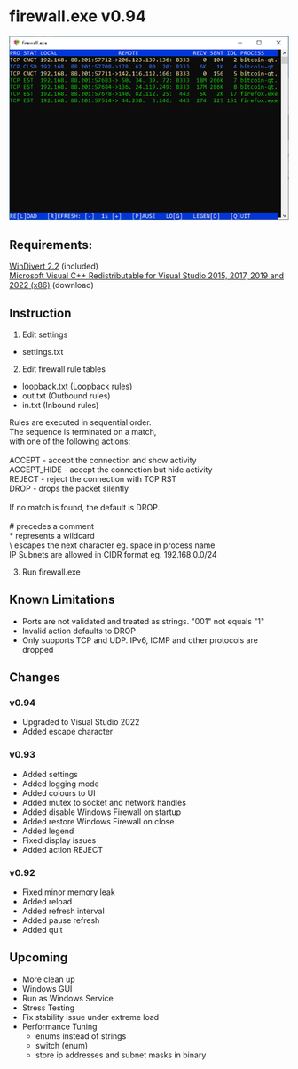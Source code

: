 # firewall.exe v0.94

![](screenshot.png)



## Requirements:

  [WinDivert 2.2](https://www.reqrypt.org/windivert.html) (included)\
  [Microsoft Visual C++ Redistributable for Visual Studio 2015, 2017, 2019 and 2022 (x86)](https://aka.ms/vs/17/release/vc_redist.x86.exe) (download)



## Instruction

1. Edit settings

* settings.txt

2. Edit firewall rule tables

* loopback.txt (Loopback rules)
* out.txt (Outbound rules)
* in.txt (Inbound rules)

Rules are executed in sequential order. \
The sequence is terminated on a match, \
with one of the following actions: \
\
  ACCEPT      - accept the connection and show activity \
  ACCEPT_HIDE - accept the connection but hide activity \
  REJECT      - reject the connection with TCP RST \
  DROP        - drops the packet silently \
\
If no match is found, the default is DROP. \
\
\# precedes a comment \
\* represents a wildcard \
\\ escapes the next character eg. space in process name \
IP Subnets are allowed in CIDR format eg. 192.168.0.0/24

3. Run firewall.exe



## Known Limitations

* Ports are not validated and treated as strings. "001" not equals "1"
* Invalid action defaults to DROP
* Only supports TCP and UDP. IPv6, ICMP and other protocols are dropped



## Changes

### v0.94

* Upgraded to Visual Studio 2022
* Added escape character

### v0.93

* Added settings
* Added logging mode
* Added colours to UI
* Added mutex to socket and network handles
* Added disable Windows Firewall on startup
* Added restore Windows Firewall on close
* Added legend
* Fixed display issues
* Added action REJECT

### v0.92

* Fixed minor memory leak
* Added reload
* Added refresh interval
* Added pause refresh
* Added quit



## Upcoming

* More clean up
* Windows GUI
* Run as Windows Service
* Stress Testing
* Fix stability issue under extreme load
* Performance Tuning
  * enums instead of strings
  * switch (enum)
  * store ip addresses and subnet masks in binary